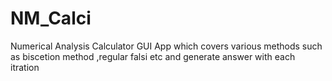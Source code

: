 # NM_Calci
Numerical Analysis Calculator GUI App which covers various methods such as biscetion method ,regular falsi etc and generate answer with each itration
